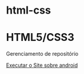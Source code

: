 # html-css
 <h1>HTML5/CSS3</h1>
<p> Gerenciamento de repositório</p>
<a href="https://gabrielporto0.github.io/html-css/exerc%C3%ADcios/site/" target="_blank">Executar o Site sobre android</a>
